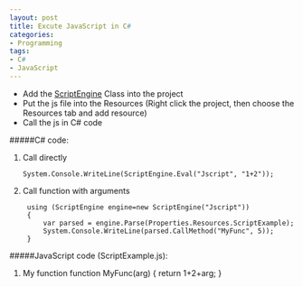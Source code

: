 ```yaml
---
layout: post
title: Excute JavaScript in C#
categories:
- Programming
tags:
- C#
- JavaScript
---
```


+ Add the [ScriptEngine](https://github.com/will-tang/CSharp/tree/master/ScriptEngine) Class into the project
+ Put the js file into the Resources (Right click the project, then choose the Resources tab and add resource)
+ Call the js in C# code

#####C# code:

1. Call directly

    `System.Console.WriteLine(ScriptEngine.Eval("Jscript", "1+2"));`

2. Call function with arguments

        using (ScriptEngine engine=new ScriptEngine("Jscript"))
        {
            var parsed = engine.Parse(Properties.Resources.ScriptExample);
            System.Console.WriteLine(parsed.CallMethod("MyFunc", 5));
        }    

#####JavaScript code (ScriptExample.js):

1. My function
        function MyFunc(arg)
        {
            return 1+2+arg;
        }
    